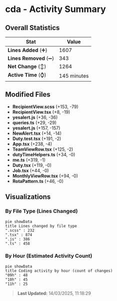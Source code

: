# cda - Activity Summary 

## Overall Statistics

| Stat                   | Value                                                             |
| ---------------------- | ----------------------------------------------------------------- |
| **Lines Added** (➕)   | 1607                                          |
| **Lines Removed** (➖) | 343                                        |
| **Net Change** (↕)    | 1264                |
| **Active Time** (⌚)   | 145 minutes |


## Modified Files
- **RecipientView.scss** (+153, -79)
- **RecipientView.tsx** (+8, -19)
- **yesalert.js** (+36, -36)
- **queries.ts** (+29, -29)
- **yesalert.js** (+157, -157)
- **NewAlert.tsx** (+14, -14)
- **Duty.test.tsx** (+191, -2)
- **App.tsx** (+238, -4)
- **TeamViewRow.tsx** (+125, -2)
- **dutyTimeHelpers.ts** (+34, -0)
- **me.ts** (+319, -1)
- **Duty.tsx** (+119, -0)
- **Job.tsx** (+44, -0)
- **MonthlyViewRow.tsx** (+94, -0)
- **RotaPattern.ts** (+46, -0)

## Visualizations

### By File Type (Lines Changed)

```mermaid
pie showData
title Lines changed by file type
".scss" : 232
".tsx" : 874
".js" : 386
".ts" : 458
```

### By Hour (Estimated Activity Count)

```mermaid
pie showData
title Coding activity by hour (count of changes)
"09h" : 48
"10h" : 45
"11h" : 25
```


> **Last Updated:** 14/03/2025, 11:18:29